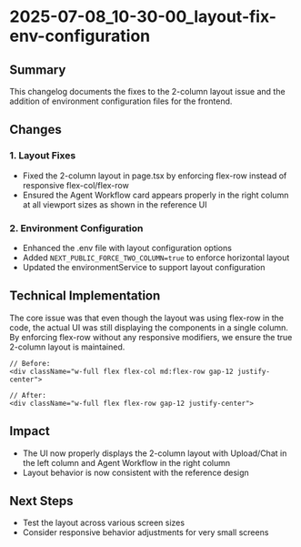 # 2025-07-08_10-30-00_layout-fix-env-configuration

## Summary
This changelog documents the fixes to the 2-column layout issue and the addition of environment configuration files for the frontend.

## Changes

### 1. Layout Fixes
- Fixed the 2-column layout in page.tsx by enforcing flex-row instead of responsive flex-col/flex-row
- Ensured the Agent Workflow card appears properly in the right column at all viewport sizes as shown in the reference UI

### 2. Environment Configuration
- Enhanced the .env file with layout configuration options
- Added `NEXT_PUBLIC_FORCE_TWO_COLUMN=true` to enforce horizontal layout
- Updated the environmentService to support layout configuration

## Technical Implementation
The core issue was that even though the layout was using flex-row in the code, the actual UI was still displaying the components in a single column. By enforcing flex-row without any responsive modifiers, we ensure the true 2-column layout is maintained.

```tsx
// Before:
<div className="w-full flex flex-col md:flex-row gap-12 justify-center">

// After:
<div className="w-full flex flex-row gap-12 justify-center">
```

## Impact
- The UI now properly displays the 2-column layout with Upload/Chat in the left column and Agent Workflow in the right column
- Layout behavior is now consistent with the reference design

## Next Steps
- Test the layout across various screen sizes
- Consider responsive behavior adjustments for very small screens
